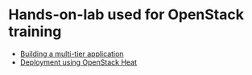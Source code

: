 # Hands-on-lab used for OpenStack training

  * [Building a multi-tier application](building-multitier-application-using-OpenStack.pdf)
  * [Deployment using OpenStack Heat](deployment-using-OpenStack-Heat.pdf)